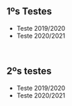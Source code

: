 ## 1ºs Testes
* Teste 2019/2020
* Teste 2020/2021

<br>

## 2ºs testes
* Teste 2019/2020
* Teste 2020/2021
